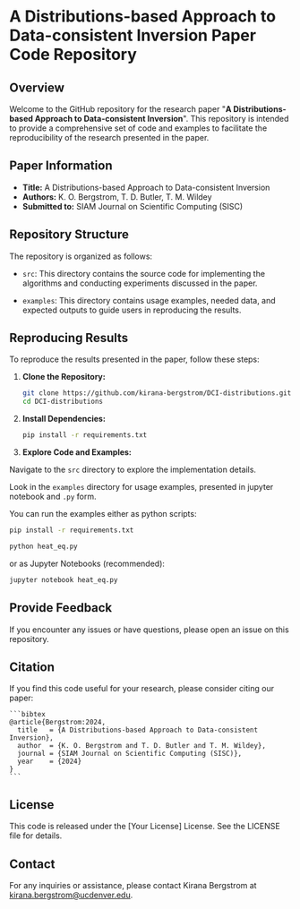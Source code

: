 # A Distributions-based Approach to Data-consistent Inversion Paper Code Repository

## Overview

Welcome to the GitHub repository for the research paper "**A Distributions-based Approach to Data-consistent Inversion**". This repository is intended to provide a comprehensive set of code and examples to facilitate the reproducibility of the research presented in the paper.

## Paper Information

- **Title:** A Distributions-based Approach to Data-consistent Inversion
- **Authors:** K. O. Bergstrom, T. D. Butler, T. M. Wildey
- **Submitted to:** SIAM Journal on Scientific Computing (SISC)

## Repository Structure

The repository is organized as follows:

- `src`: This directory contains the source code for implementing the algorithms and conducting experiments discussed in the paper.

- `examples`: This directory contains usage examples, needed data, and expected outputs to guide users in reproducing the results.

## Reproducing Results

To reproduce the results presented in the paper, follow these steps:

1. **Clone the Repository:**

   ```bash
   git clone https://github.com/kirana-bergstrom/DCI-distributions.git
   cd DCI-distributions
   ```

2. **Install Dependencies:**

    ```bash
    pip install -r requirements.txt
    ```

3. **Explore Code and Examples:**

Navigate to the `src` directory to explore the implementation details.

Look in the `examples` directory for usage examples, presented in jupyter notebook and `.py` form.

You can run the examples either as python scripts:

```bash
pip install -r requirements.txt
```

```bash
python heat_eq.py
```

or as Jupyter Notebooks (recommended):

```bash
jupyter notebook heat_eq.py
```

## Provide Feedback

If you encounter any issues or have questions, please open an issue on this repository.

## Citation

If you find this code useful for your research, please consider citing our paper:

    ```bibtex
    @article{Bergstrom:2024,
      title   = {A Distributions-based Approach to Data-consistent Inversion},
      author  = {K. O. Bergstrom and T. D. Butler and T. M. Wildey},
      journal = {SIAM Journal on Scientific Computing (SISC)},
      year    = {2024}
    }
    ```

## License
This code is released under the [Your License] License. See the LICENSE file for details.

## Contact
For any inquiries or assistance, please contact Kirana Bergstrom at kirana.bergstrom@ucdenver.edu.
